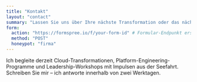 ```yaml
---
title: "Kontakt"
layout: "contact"
summary: "Lassen Sie uns über Ihre nächste Transformation oder das nächste Abenteuer sprechen."
form:
  action: "https://formspree.io/f/your-form-id" # Formular-Endpunkt ersetzen
  method: "POST"
  honeypot: "firma"
---
```


Ich begleite derzeit Cloud-Transformationen, Platform-Engineering-Programme und Leadership-Workshops mit Impulsen aus der Seefahrt. Schreiben Sie mir – ich antworte innerhalb von zwei Werktagen.

